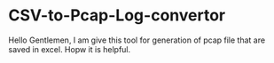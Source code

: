 # CSV-to-Pcap-Log-convertor
Hello Gentlemen, I am give this tool for generation of pcap file that are saved in excel. Hopw it is helpful.
